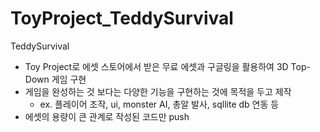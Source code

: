 # ToyProject_TeddySurvival
 TeddySurvival
 - Toy Project로 에셋 스토어에서 받은 무료 에셋과 구글링을 활용하여 3D Top-Down 게임 구현
 - 게임을 완성하는 것 보다는 다양한 기능을 구현하는 것에 목적을 두고 제작
   - ex. 플레이어 조작, ui, monster AI, 총알 발사, sqllite db 연동 등
 - 에셋의 용량이 큰 관계로 작성된 코드만 push
